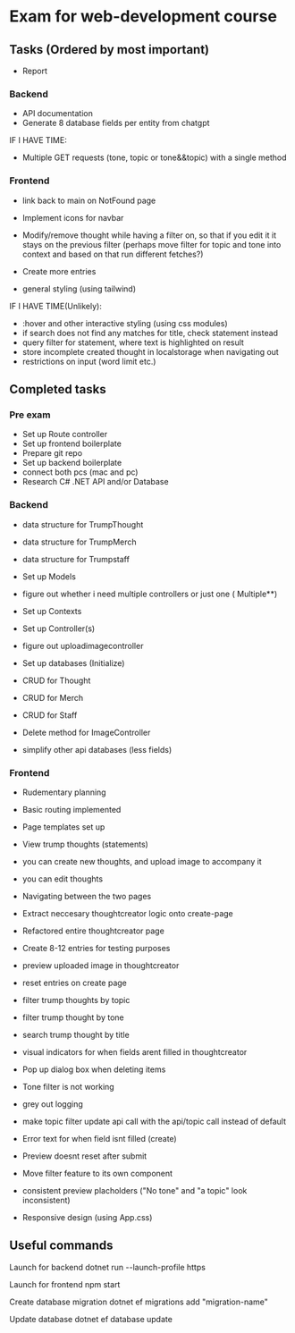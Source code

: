 # Exam for web-development course

## Tasks (Ordered by most important)
- Report

### Backend 
- API documentation
- Generate 8 database fields per entity from chatgpt

IF I HAVE TIME:
- Multiple GET requests (tone, topic or tone&&topic) with a single method

### Frontend
- link back to main on NotFound page

- Implement icons for navbar
- Modify/remove thought while having a filter on, so that if you edit it it stays on the previous filter (perhaps move filter for topic and tone into context and based on that run different fetches?)

- Create more entries
- general styling (using tailwind) 


IF I HAVE TIME(Unlikely):
- :hover and other interactive styling (using css modules)
- if search does not find any matches for title, check statement instead
- query filter for statement, where text is highlighted on result
- store incomplete created thought in localstorage when navigating out
- restrictions on input (word limit etc.)

## Completed tasks
### Pre exam
- Set up Route controller
- Set up frontend boilerplate
- Prepare git repo
- Set up backend boilerplate
- connect both pcs (mac and pc) 
- Research C# .NET API and/or Database

### Backend
- data structure for TrumpThought
- data structure for TrumpMerch
- data structure for Trumpstaff

- Set up Models

- figure out whether i need multiple controllers or just one ( Multiple**)

- Set up Contexts
- Set up Controller(s)
- figure out uploadimagecontroller
- Set up databases (Initialize)

- CRUD for Thought
- CRUD for Merch
- CRUD for Staff

- Delete method for ImageController
- simplify other api databases (less fields)

### Frontend
- Rudementary planning
- Basic routing implemented
- Page templates set up

- View trump thoughts (statements)
- you can create new thoughts, and upload image to accompany it
- you can edit thoughts
- Navigating between the two pages
- Extract neccesary thoughtcreator logic onto create-page
- Refactored entire thoughtcreator page

- Create 8-12 entries for testing purposes
- preview uploaded image in thoughtcreator
- reset entries on create page
- filter trump thoughts by topic
- filter trump thought by tone
- search trump thought by title
- visual indicators for when fields arent filled in thoughtcreator

- Pop up dialog box when deleting items
- Tone filter is not working
- grey out logging 
- make topic filter update api call with the api/topic call instead of default
- Error text for when field isnt filled (create)
- Preview doesnt reset after submit
- Move filter feature to its own component
- consistent preview placholders ("No tone" and "a topic" look inconsistent)
- Responsive design (using App.css)

## Useful commands

Launch for backend
    dotnet run --launch-profile https

Launch for frontend
    npm start

Create database migration
    dotnet ef migrations add "migration-name" 

Update database
    dotnet ef database update